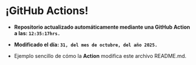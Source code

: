# ¡GitHub Actions!
* **Repositorio actualizado automáticamente mediante una GitHub Action a las: `12:35:17hrs.`**
* **Modificado el día: `31, del mes de octubre, del año 2025.`**

* Ejemplo sencillo de cómo la **Action** modifica este archivo README.md.
